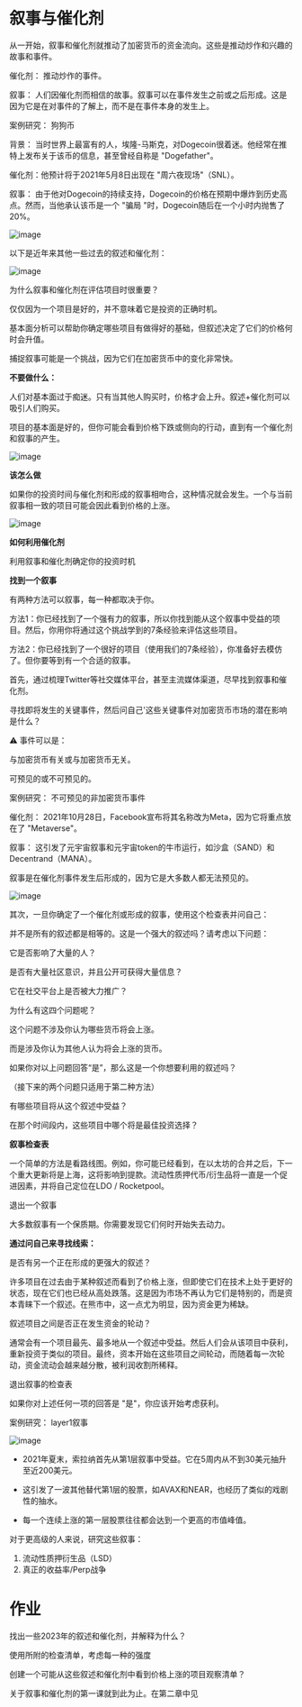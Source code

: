 # 叙事与催化剂

从一开始，叙事和催化剂就推动了加密货币的资金流向。这些是推动炒作和兴趣的故事和事件。


催化剂： 推动炒作的事件。

叙事： 人们因催化剂而相信的故事。叙事可以在事件发生之前或之后形成。这是因为它是在对事件的了解上，而不是在事件本身的发生上。

案例研究： 狗狗币

背景： 当时世界上最富有的人，埃隆-马斯克，对Dogecoin很着迷。他经常在推特上发布关于该币的信息，甚至曾经自称是 "Dogefather"。

催化剂：他预计将于2021年5月8日出现在 "周六夜现场"（SNL）。

叙事： 由于他对Dogecoin的持续支持，Dogecoin的价格在预期中爆炸到历史高点。然而，当他承认该币是一个 "骗局 "时，Dogecoin随后在一个小时内抛售了20%。

![image](https://github.com/HeliosLz/Project-Analysis/assets/131566676/adc6cba8-ab23-441d-9e0f-6b4a417fdee6)

以下是近年来其他一些过去的叙述和催化剂：

![image](https://github.com/HeliosLz/Project-Analysis/assets/131566676/dc0f8137-0583-4f5c-85f2-e1a70af0c7ef)

为什么叙事和催化剂在评估项目时很重要？

仅仅因为一个项目是好的，并不意味着它是投资的正确时机。

基本面分析可以帮助你确定哪些项目有做得好的基础，但叙述决定了它们的价格何时会升值。

捕捉叙事可能是一个挑战，因为它们在加密货币中的变化非常快。

**不要做什么：**

人们对基本面过于痴迷。只有当其他人购买时，价格才会上升。叙述+催化剂可以吸引人们购买。

项目的基本面是好的，但你可能会看到价格下跌或侧向的行动，直到有一个催化剂和叙事的产生。

![image](https://github.com/HeliosLz/Project-Analysis/assets/131566676/9533826b-0636-4d5f-a46c-7c5f81a5090d)

**该怎么做**

如果你的投资时间与催化剂和形成的叙事相吻合，这种情况就会发生。一个与当前叙事相一致的项目可能会因此看到价格的上涨。

![image](https://github.com/HeliosLz/Project-Analysis/assets/131566676/538f5f93-967e-4854-8add-33a67afc587c)

**如何利用催化剂**

利用叙事和催化剂确定你的投资时机

**找到一个叙事**

有两种方法可以叙事，每一种都取决于你。

方法1：你已经找到了一个强有力的叙事，所以你找到能从这个叙事中受益的项目。然后，你用你将通过这个挑战学到的7条经验来评估这些项目。

方法2：你已经找到了一个很好的项目（使用我们的7条经验），你准备好去模仿了。但你要等到有一个合适的叙事。

首先，通过梳理Twitter等社交媒体平台，甚至主流媒体渠道，尽早找到叙事和催化剂。

寻找即将发生的关键事件，然后问自己'这些关键事件对加密货币市场的潜在影响是什么？

⚠️ 事件可以是：

与加密货币有关或与加密货币无关。

可预见的或不可预见的。

案例研究： 不可预见的非加密货币事件

催化剂： 2021年10月28日，Facebook宣布将其名称改为Meta，因为它将重点放在了 "Metaverse"。

叙事： 这引发了元宇宙叙事和元宇宙token的牛市运行，如沙盒（SAND）和Decentrand（MANA）。

叙事是在催化剂事件发生后形成的，因为它是大多数人都无法预见的。

![image](https://github.com/HeliosLz/Project-Analysis/assets/131566676/cc49a640-4e31-4e8c-97dd-16215f473a71)

其次，一旦你确定了一个催化剂或形成的叙事，使用这个检查表并问自己：

并不是所有的叙述都是相等的。这是一个强大的叙述吗？请考虑以下问题：

它是否影响了大量的人？

是否有大量社区意识，并且公开可获得大量信息？

它在社交平台上是否被大力推广？

为什么有这四个问题呢？

这个问题不涉及你认为哪些货币将会上涨。

而是涉及你认为其他人认为将会上涨的货币。

如果你对以上问题回答“是”，那么这是一个你想要利用的叙述吗？

（接下来的两个问题只适用于第二种方法）

有哪些项目将从这个叙述中受益？

在那个时间段内，这些项目中哪个将是最佳投资选择？

**叙事检查表**

一个简单的方法是看路线图。例如，你可能已经看到，在以太坊的合并之后，下一个重大更新将是上海，这将影响到提款。流动性质押代币/衍生品将一直是一个促进因素，并将自己定位在LDO / Rocketpool。

退出一个叙事

大多数叙事有一个保质期。你需要发现它们何时开始失去动力。

**通过问自己来寻找线索：**

是否有另一个正在形成的更强大的叙述？

许多项目在过去由于某种叙述而看到了价格上涨，但即使它们在技术上处于更好的状态，现在它们也已经从高处跌落。这是因为市场不再认为它们是特别的，而是资本青睐下一个叙述。在熊市中，这一点尤为明显，因为资金更为稀缺。

叙述项目之间是否正在发生资金的轮动？

通常会有一个项目最先、最多地从一个叙述中受益。然后人们会从该项目中获利，重新投资于类似的项目。最终，资本开始在这些项目之间轮动，而随着每一次轮动，资金流动会越来越分散，被利润收割所稀释。

退出叙事的检查表

如果你对上述任何一项的回答是 "是"，你应该开始考虑获利。

案例研究： layer1叙事

![image](https://github.com/HeliosLz/Project-Analysis/assets/131566676/217f2757-bd2c-4190-b94f-97c3a00f3799)

- 2021年夏末，索拉纳首先从第1层叙事中受益。它在5周内从不到30美元抽升至近200美元。

- 这引发了一波其他替代第1层的股票，如AVAX和NEAR，也经历了类似的戏剧性的抽水。
- 每一个连续上涨的第一层股票往往都会达到一个更高的市值峰值。

对于更高级的人来说，研究这些叙事：

1. 流动性质押衍生品（LSD）
2. 真正的收益率/Perp战争

# 作业

找出一些2023年的叙述和催化剂，并解释为什么？

使用所附的检查清单，考虑每一种的强度

创建一个可能从这些叙述和催化剂中看到价格上涨的项目观察清单？

关于叙事和催化剂的第一课就到此为止。在第二章中见







